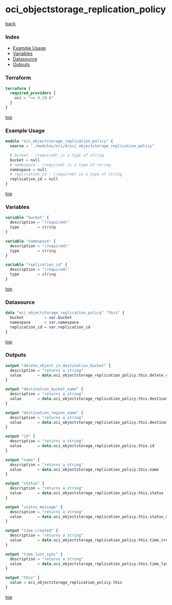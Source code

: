 # oci_objectstorage_replication_policy

[back](../oci.md)

### Index

- [Example Usage](#example-usage)
- [Variables](#variables)
- [Datasource](#datasource)
- [Outputs](#outputs)

### Terraform

```terraform
terraform {
  required_providers {
    oci = ">= 4.19.0"
  }
}
```

[top](#index)

### Example Usage

```terraform
module "oci_objectstorage_replication_policy" {
  source = "./modules/oci/d/oci_objectstorage_replication_policy"

  # bucket - (required) is a type of string
  bucket = null
  # namespace - (required) is a type of string
  namespace = null
  # replication_id - (required) is a type of string
  replication_id = null
}
```

[top](#index)

### Variables

```terraform
variable "bucket" {
  description = "(required)"
  type        = string
}

variable "namespace" {
  description = "(required)"
  type        = string
}

variable "replication_id" {
  description = "(required)"
  type        = string
}
```

[top](#index)

### Datasource

```terraform
data "oci_objectstorage_replication_policy" "this" {
  bucket         = var.bucket
  namespace      = var.namespace
  replication_id = var.replication_id
}
```

[top](#index)

### Outputs

```terraform
output "delete_object_in_destination_bucket" {
  description = "returns a string"
  value       = data.oci_objectstorage_replication_policy.this.delete_object_in_destination_bucket
}

output "destination_bucket_name" {
  description = "returns a string"
  value       = data.oci_objectstorage_replication_policy.this.destination_bucket_name
}

output "destination_region_name" {
  description = "returns a string"
  value       = data.oci_objectstorage_replication_policy.this.destination_region_name
}

output "id" {
  description = "returns a string"
  value       = data.oci_objectstorage_replication_policy.this.id
}

output "name" {
  description = "returns a string"
  value       = data.oci_objectstorage_replication_policy.this.name
}

output "status" {
  description = "returns a string"
  value       = data.oci_objectstorage_replication_policy.this.status
}

output "status_message" {
  description = "returns a string"
  value       = data.oci_objectstorage_replication_policy.this.status_message
}

output "time_created" {
  description = "returns a string"
  value       = data.oci_objectstorage_replication_policy.this.time_created
}

output "time_last_sync" {
  description = "returns a string"
  value       = data.oci_objectstorage_replication_policy.this.time_last_sync
}

output "this" {
  value = oci_objectstorage_replication_policy.this
}
```

[top](#index)